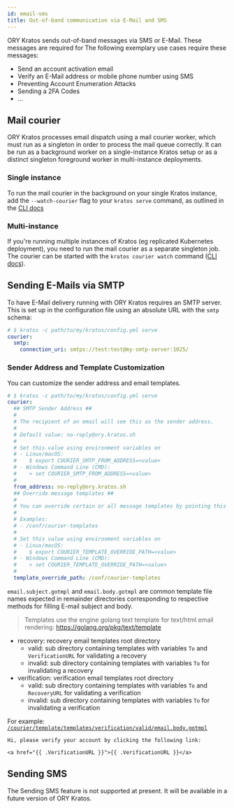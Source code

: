 ```yaml
---
id: email-sms
title: Out-of-band communication via E-Mail and SMS
---
```


ORY Kratos sends out-of-band messages via SMS or E-Mail. These messages are
required for The following exemplary use cases require these messages:

- Send an account activation email
- Verify an E-Mail address or mobile phone number using SMS
- Preventing Account Enumeration Attacks
- Sending a 2FA Codes
- ...

## Mail courier

ORY Kratos processes email dispatch using a mail courier worker, which must run
as a singleton in order to process the mail queue correctly. It can be run as a
background worker on a single-instance Kratos setup or as a distinct singleton
foreground worker in multi-instance deployments.

### Single instance

To run the mail courier in the background on your single Kratos instance, add
the `--watch-courier` flag to your `kratos serve` command, as outlined in the
[CLI docs](../cli/kratos-serve.md)

### Multi-instance

If you're running multiple instances of Kratos (eg replicated Kubernetes
deployment), you need to run the mail courier as a separate singleton job. The
courier can be started with the `kratos courier watch` command
([CLI docs](../cli/kratos-courier.md)).

## Sending E-Mails via SMTP

To have E-Mail delivery running with ORY Kratos requires an SMTP server. This is
set up in the configuration file using an absolute URL with the `smtp` schema:

```yaml title="path/to/my/kratos/config.yml"
# $ kratos -c path/to/my/kratos/config.yml serve
courier:
  smtp:
    connection_uri: smtps://test:test@my-smtp-server:1025/
```

### Sender Address and Template Customization

You can customize the sender address and email templates.

```yaml title="path/to/my/kratos/config.yml"
# $ kratos -c path/to/my/kratos/config.yml serve
courier:
  ## SMTP Sender Address ##
  #
  # The recipient of an email will see this as the sender address.
  #
  # Default value: no-reply@ory.kratos.sh
  #
  # Set this value using environment variables on
  # - Linux/macOS:
  #    $ export COURIER_SMTP_FROM_ADDRESS=<value>
  # - Windows Command Line (CMD):
  #    > set COURIER_SMTP_FROM_ADDRESS=<value>
  #
  from_address: no-reply@ory.kratos.sh
  ## Override message templates ##
  #
  # You can override certain or all message templates by pointing this key to the path where the templates are located.
  #
  # Examples:
  # - /conf/courier-templates
  #
  # Set this value using environment variables on
  # - Linux/macOS:
  #    $ export COURIER_TEMPLATE_OVERRIDE_PATH=<value>
  # - Windows Command Line (CMD):
  #    > set COURIER_TEMPLATE_OVERRIDE_PATH=<value>
  #
  template_override_path: /conf/courier-templates
```

`email.subject.gotmpl` and `email.body.gotmpl` are common template file names
expected in remainder directories corresponding to respective methods for
filling E-mail subject and body.

> Templates use the engine golang text template for text/html email rendering:
> https://golang.org/pkg/text/template

- recovery: recovery email templates root directory
  - valid: sub directory containing templates with variables `To` and
    `VerificationURL` for validating a recovery
  - invalid: sub directory containing templates with variables `To` for
    invalidating a recovery
- verification: verification email templates root directory
  - valid: sub directory containing templates with variables `To` and
    `RecoveryURL` for validating a verification
  - invalid: sub directory containing templates with variables `To` for
    invalidating a verification

For example:
[`/courier/template/templates/verification/valid/email.body.gotmpl`](https://github.com/ory/kratos/blob/master/courier/template/templates/verification/valid/email.body.gotmpl)

```gotmpl title="courier/template/templates/verification/valid/email.body.gotmpl"
Hi, please verify your account by clicking the following link:

<a href="{{ .VerificationURL }}">{{ .VerificationURL }}</a>
```

## Sending SMS

The Sending SMS feature is not supported at present. It will be available in a
future version of ORY Kratos.
